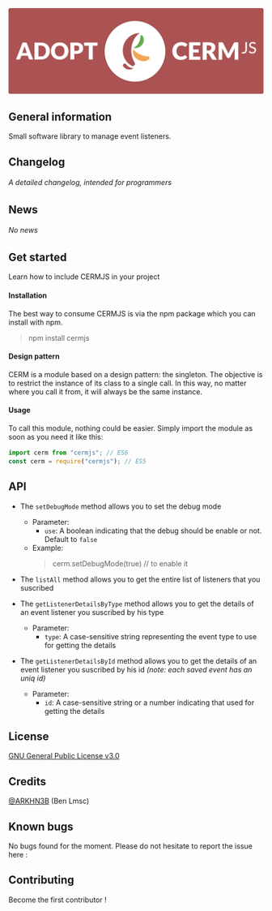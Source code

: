 ![](landing.png) 
## General information
Small software library to manage event listeners.

## Changelog 	
###### A detailed changelog, intended for programmers

## News
###### No news

## Get started
Learn how to include CERMJS in your project

#### Installation
The best way to consume CERMJS is via the npm package which you can install with npm.
> npm install cermjs

#### Design pattern
CERM is a module based on a design pattern: the singleton. The objective is to restrict the instance of its class to a single call. In this way, no matter where you call it from, it will always be the same instance.


#### Usage 
To call this module, nothing could be easier. Simply import the module as soon as you need it like this: 
```js
import cerm from "cermjs"; // ES6
const cerm = require("cermjs"); // ES5
```

## API
- The `setDebugMode` method allows you to set the debug mode
    - Parameter:
        - `use`: A boolean indicating that the debug should be enable or not. Default to ```false```
    - Example:
        > cerm.setDebugMode(true) // to enable it
        
- The `listAll` method allows you to get the entire list of listeners that you suscribed 
- The `getListenerDetailsByType` method allows you to get the details of an event listener you suscribed by his type
    - Parameter:
        - `type`: A case-sensitive string representing the event type to use for getting the details
- The `getListenerDetailsById` method allows you to get the details of an event listener you suscribed by his id _(note: each saved event has an uniq id)_
    - Parameter:
        - `id`: A case-sensitive string or a number indicating that used for getting the details

## License
[GNU General Public License v3.0](https://github.com/ARKHN3B/cermjs/blob/main/LICENSE)

## Credits
[@ARKHN3B](https://github.com/ARKHN3B) (Ben Lmsc)

## Known bugs
No bugs found for the moment. Please do not hesitate to report the issue here : []()

## Contributing
Become the first contributor ! 